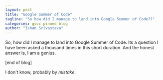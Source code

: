 ```yaml
---
layout: post
title: "Google Summer of Code"
tagline: "So how did I manage to land into Google Summer of Code??"
categories: gsoc pinned blog
author: "Ishan Srivastava"
---
```



So, how did I manage to land into Google Summer of Code. Its a question I have
been asked a thousand times in this short duration. And the honest answer is, I am a genius.

[end of blog] 

I don't
know, probably by *mistake*.

